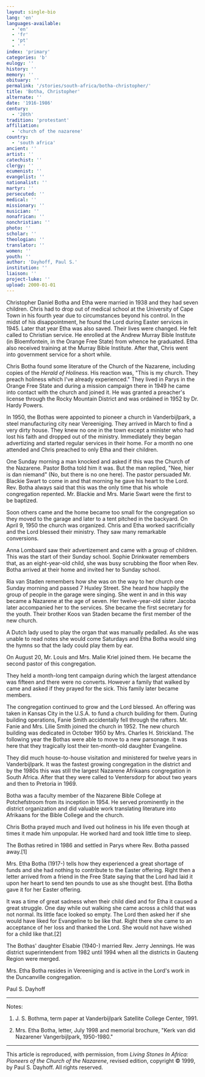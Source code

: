 ```yaml
---
layout: single-bio
lang: 'en'
languages-available:
  - 'en'
  - 'fr'
  - 'pt'
  - ' '
index: 'primary'
categories: 'b'
eulogy: ''
history: ''
memory: ''
obituary: ''
permalink: '/stories/south-africa/botha-christopher/'
title: 'Botha, Christopher'
alternate: ''
date: '1916-1986'
century:
  - '20th'
tradition: 'protestant'
affiliation:
  - 'church of the nazarene'
country:
  - 'south africa'
ancient: ''
artist: ''
catechist: ''
clergy: ''
ecumenist: ''
evangelist: ''
nationalist: ''
martyr: ''
persecuted: ''
medical: ''
missionary: ''
musician: ''
nonafrican: ''
nonchristian: ''
photo: ''
scholar: ''
theologian: ''
translator: ''
women: ''
youth: ''
author: 'Dayhoff, Paul S.'
institution: ''
liaison: ''
project-luke: ''
upload: 2000-01-01
---
```



Christopher Daniel Botha and Etha were married in 1938 and they had seven children.  Chris had to drop out of medical school at the University of Cape Town in his fourth year due to circumstances beyond his control.  In the midst of his disappointment, he found the Lord during Easter services in 1945.  Later that year Etha  was also saved.  Their lives were changed.  He felt called to Christian service. He enrolled at the Andrew Murray Bible Institute (in Bloemfontein, in the Orange Free State) from whence he graduated. Etha also received training at the Murray Bible Institute.  After that, Chris went into government service for a short while.

Chris Botha found some literature of the Church of the Nazarene, including copies of the *Herald of Holiness*.  His reaction was, "This is my church.  They preach holiness which I've already experienced."  They lived in Parys in the Orange Free State and during a mission campaign there in 1949 he came into contact with the church and joined it.  He was granted a preacher's license through the Rocky Mountain District and  was ordained in 1952 by Dr. Hardy Powers.

In 1950, the Bothas were appointed to pioneer a church in Vanderbijlpark, a steel manufacturing city near Vereeniging. They arrived in March to find a very dirty house. They knew no one in the town except a minister who had lost his faith and dropped out of the ministry. Immediately they began advertizing and started regular services in their home.  For a month no one attended and Chris preached to only Etha and their children.

One Sunday morning a man knocked and asked if this was the Church of the Nazarene.  Pastor Botha told him it was.  But the man replied, "Nee, hier is dan niemand" (No, but there is no one here).  The pastor persuaded Mr. Blackie Swart to come in and that morning he gave his heart to the Lord.  Rev. Botha always said that this was the only time that his whole congregation repented.  Mr. Blackie and Mrs. Marie Swart were the first to be baptized.

Soon others came and the home became too small for the congregation so they moved to the garage and later to a tent pitched in the backyard.  On April 9, 1950 the church was organized. Chris  and Etha worked sacrificially and the Lord blessed their ministry.  They saw many remarkable conversions.

Anna Lombaard saw their advertizement and came with a group of children. This was the start of their Sunday school.  Sophie Drinkwater remembers that, as an eight-year-old child, she was busy scrubbing the floor when Rev. Botha arrived at their home and invited her to Sunday school.

Ria van Staden remembers how she was on the way to her church one Sunday morning and passed 7 Huxley Street.  She heard how happily the group of people in the garage were singing.  She went in and in this way became a Nazarene at the age of seven. Her twelve-year-old sister Jacoba later accompanied her to the services. She became the first secretary for the youth. Their brother Koos van Staden became the first member of the new church.

A Dutch lady used to play the organ that was manually pedalled.  As she was unable to read notes she would come Saturdays and Etha Botha would sing the hymns so that the lady could play them by ear.

On August 20, Mr. Louis and Mrs. Malie Kriel joined them.  He became the second pastor of this congregation.

They held a month-long tent campaign during which the largest attendance was fifteen and there were no converts.  However a family that walked by came and asked if they prayed for the sick.  This family later became members.

The congregation continued to grow and the Lord blessed.  An offering was taken in Kansas City in the U.S.A. to fund a church building for them.  During building operations, Fanie Smith accidentally fell through the rafters.  Mr. Fanie and Mrs. Lilie Smith joined the church in 1952.  The new church building was dedicated in October 1950 by Mrs. Charles H. Strickland. The following year the Bothas were able to move to a new parsonage.  It was here that they tragically lost their ten-month-old daughter Evangeline.

They did much house-to-house visitation and ministered for twelve years in Vanderbijlpark. It was the fastest growing congregation in the district and by the 1980s this was still the largest Nazarene Afrikaans congregation in South Africa.  After that they were called to Ventersdorp for about two years and then to Pretoria in 1969.

Botha was a faculty member of the Nazarene Bible College at Potchefstroom from its inception in 1954.  He served prominently in the district organization and did  valuable work translating literature into Afrikaans for the Bible College and the church.

Chris Botha prayed much and lived out holiness in his life even though at times it made him unpopular.  He worked hard and took little time to sleep.

The Bothas retired in 1986 and settled in Parys where Rev. Botha passed away.[1]

Mrs. Etha Botha (1917-) tells how they experienced a great shortage of funds and she had nothing to contribute to the Easter offering.  Right then a letter arrived from a friend in the Free State saying that the Lord had laid it upon her heart to send ten pounds to use as she thought best.  Etha Botha gave it for her Easter offering.

It was a time of great sadness when their child died and for Etha it caused a great struggle.  One day while out walking she came across a child that was not normal.  Its little face looked so empty.  The Lord then asked her if she would have liked for Evangeline to be like that.  Right there she came to an acceptance of her loss and thanked the Lord.  She would not have wished for a child like that.[2]

The Bothas' daughter Elsabie (1940-) married Rev. Jerry Jennings.  He was district superintendent from 1982 until 1994 when all the districts in Gauteng Region were merged.

Mrs. Etha Botha resides in Vereeniging and is active in the Lord's work in the Duncanville congregation.

Paul S. Dayhoff

---

Notes:

1. J. S. Bothma, term paper at Vanderbijlpark Satellite College Center, 1991.

2. Mrs. Etha Botha, letter, July 1998 and memorial brochure, "Kerk van did Nazarener Vangerbijlpark, 1950-1980."

---

This article is reproduced, with permission, from *Living Stones In Africa: Pioneers of the Church of the Nazarene*, revised edition, copyright &copy; 1999, by Paul S. Dayhoff.  All rights reserved.